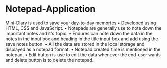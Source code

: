 # Notepad-Application
Mini-Diary is used to save your day-to-day memories
    • Developed using HTML, CSS and JavaScript.
    • Notepads are generally use to note down the important notes and it's topic.
    • Endures can note down the data in the notes in the input box and heading in the title input box and add using the save notes button.
    • All the data are stored in the local storage and displayed as a notepad format.
    • Notepad created time is mentioned in the notepad.
    • Edit button is use to edit the data whenever the end-user wants and delete button is to delete the notepad.
